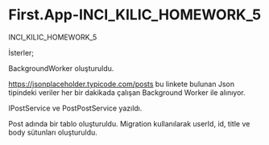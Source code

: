 # First.App-INCI_KILIC_HOMEWORK_5
INCI_KILIC_HOMEWORK_5

İsterler;

BackgroundWorker oluşturuldu.


https://jsonplaceholder.typicode.com/posts bu linkete bulunan Json tipindeki veriler her bir dakikada çalışan Background Worker ile alınıyor.


IPostService ve PostPostService yazıldı.


Post adında bir tablo oluşturuldu. Migration kullanılarak userId, id, title ve body sütunları oluşturuldu.
